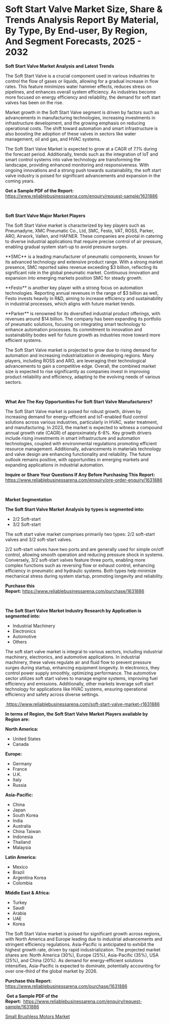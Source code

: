 <p><h1>Soft Start Valve Market Size, Share & Trends Analysis Report By Material, By Type, By End-user, By Region, And Segment Forecasts, 2025 - 2032</h1></p><p><strong>Soft Start Valve Market Analysis and Latest Trends</strong></p>
<p><p>The Soft Start Valve is a crucial component used in various industries to control the flow of gases or liquids, allowing for a gradual increase in flow rates. This feature minimizes water hammer effects, reduces stress on pipelines, and enhances overall system efficiency. As industries become more focused on energy efficiency and reliability, the demand for soft start valves has been on the rise.</p><p>Market growth in the Soft Start Valve segment is driven by factors such as advancements in manufacturing technologies, increasing investments in infrastructure development, and the growing emphasis on reducing operational costs. The shift toward automation and smart infrastructure is also boosting the adoption of these valves in sectors like water management, oil and gas, and HVAC systems.</p><p>The Soft Start Valve Market is expected to grow at a CAGR of 7.1% during the forecast period. Additionally, trends such as the integration of IoT and smart control systems into valve technology are transforming the landscape, providing enhanced monitoring and responsiveness. With ongoing innovations and a strong push towards sustainability, the soft start valve industry is poised for significant advancements and expansion in the coming years.</p></p>
<p><strong>Get a Sample PDF of the Report:&nbsp;</strong> <a href="https://www.reliablebusinessarena.com/enquiry/request-sample/1631886?utm_campaign=2003&utm_medium=2&utm_source=Github&utm_content=ia&utm_term=21022025&utm_id=soft-start-valve">https://www.reliablebusinessarena.com/enquiry/request-sample/1631886</a></p>
<p>&nbsp;</p>
<p><strong>Soft Start Valve Major Market Players</strong></p>
<p><p>The Soft Start Valve market is characterized by key players such as Pneumadyne, XMC Pneumatic Co., Ltd, SMC, Festo, VAT, ROSS, Parker, ARO, Airwork, Vallen, and HAFNER. These companies are pivotal in catering to diverse industrial applications that require precise control of air pressure, enabling gradual system start-up to avoid pressure surges.</p><p>**SMC** is a leading manufacturer of pneumatic components, known for its advanced technology and extensive product range. With a strong market presence, SMC reported sales revenue exceeding $3 billion, reflecting its significant role in the global pneumatic market. Continuous innovation and expansion into emerging markets position SMC for steady growth.</p><p>**Festo** is another key player with a strong focus on automation technologies. Reporting annual revenues in the range of $3 billion as well, Festo invests heavily in R&D, aiming to increase efficiency and sustainability in industrial processes, which aligns with future market trends.</p><p>**Parker** is renowned for its diversified industrial product offerings, with revenues around $14 billion. The company has been expanding its portfolio of pneumatic solutions, focusing on integrating smart technology to enhance automation processes. Its commitment to innovation and sustainability bodes well for future growth as industries move toward more efficient systems.</p><p>The Soft Start Valve market is projected to grow due to rising demand for automation and increasing industrialization in developing regions. Many players, including ROSS and ARO, are leveraging their technological advancements to gain a competitive edge. Overall, the combined market size is expected to rise significantly as companies invest in improving product reliability and efficiency, adapting to the evolving needs of various sectors.</p></p>
<p>&nbsp;</p>
<p><strong>What Are The Key Opportunities For Soft Start Valve Manufacturers?</strong></p>
<p><p>The Soft Start Valve market is poised for robust growth, driven by increasing demand for energy-efficient and IoT-enabled fluid control solutions across various industries, particularly in HVAC, water treatment, and manufacturing. In 2023, the market is expected to witness a compound annual growth rate (CAGR) of approximately 6-8%. Key growth drivers include rising investments in smart infrastructure and automation technologies, coupled with environmental regulations promoting efficient resource management. Additionally, advancements in materials technology and valve design are enhancing functionality and reliability. The future outlook remains positive, with opportunities in emerging markets and expanding applications in industrial automation.</p></p>
<p><strong>Inquire or Share Your Questions If Any Before Purchasing This Report:</strong> <a href="https://www.reliablebusinessarena.com/enquiry/pre-order-enquiry/1631886?utm_campaign=2003&utm_medium=2&utm_source=Github&utm_content=ia&utm_term=21022025&utm_id=soft-start-valve">https://www.reliablebusinessarena.com/enquiry/pre-order-enquiry/1631886</a></p>
<p>&nbsp;</p>
<p><strong>Market Segmentation</strong></p>
<p><strong>The Soft Start Valve Market Analysis by types is segmented into:</strong></p>
<p><ul><li>2/2 Soft-start</li><li>3/2 Soft-start</li></ul></p>
<p><p>The soft start valve market comprises primarily two types: 2/2 soft-start valves and 3/2 soft-start valves. </p><p>2/2 soft-start valves have two ports and are generally used for simple on/off control, allowing smooth operation and reducing pressure shock in systems. Conversely, 3/2 soft-start valves feature three ports, enabling more complex functions such as reversing flow or exhaust control, enhancing efficiency in pneumatic and hydraulic systems. Both types help minimize mechanical stress during system startup, promoting longevity and reliability.</p></p>
<p><strong>Purchase this Report:&nbsp;</strong><a href="https://www.reliablebusinessarena.com/purchase/1631886?utm_campaign=2003&utm_medium=2&utm_source=Github&utm_content=ia&utm_term=21022025&utm_id=soft-start-valve">https://www.reliablebusinessarena.com/purchase/1631886</a></p>
<p>&nbsp;</p>
<p><strong>The Soft Start Valve Market Industry Research by Application is segmented into:</strong></p>
<p><ul><li>Industrial Machinery</li><li>Electronics</li><li>Automotive</li><li>Others</li></ul></p>
<p><p>The soft start valve market is integral to various sectors, including industrial machinery, electronics, and automotive applications. In industrial machinery, these valves regulate air and fluid flow to prevent pressure surges during startup, enhancing equipment longevity. In electronics, they control power supply smoothly, optimizing performance. The automotive sector utilizes soft start valves to manage engine systems, improving fuel efficiency and emissions. Additionally, other markets leverage soft start technology for applications like HVAC systems, ensuring operational efficiency and safety across diverse settings.</p></p>
<p><a href="https://www.reliablebusinessarena.com/soft-start-valve-market-r1631886?utm_campaign=2003&utm_medium=2&utm_source=Github&utm_content=ia&utm_term=21022025&utm_id=soft-start-valve">&nbsp;https://www.reliablebusinessarena.com/soft-start-valve-market-r1631886</a></p>
<p><strong>In terms of Region, the Soft Start Valve Market Players available by Region are:</strong></p>
<p>
    <p> <strong> North America: </strong>
        <ul>
            <li>United States</li>
            <li>Canada</li>
        </ul>
        </p> 
    <p> <strong> Europe: </strong>
        <ul>
            <li>Germany</li>
            <li>France</li>
            <li>U.K.</li>
            <li>Italy</li>
            <li>Russia</li>
        </ul>
        </p> 
    <p> <strong> Asia-Pacific: </strong>
        <ul>
            <li>China</li>
            <li>Japan</li>
            <li>South Korea</li>
            <li>India</li>
            <li>Australia</li>
            <li>China Taiwan</li>
            <li>Indonesia</li>
            <li>Thailand</li>
            <li>Malaysia</li>
        </ul>
        </p> 
    <p> <strong> Latin America: </strong>
        <ul>
            <li>Mexico</li>
            <li>Brazil</li>
            <li>Argentina Korea</li>
            <li>Colombia</li>
        </ul>
        </p> 
    <p> <strong> Middle East & Africa: </strong>
        <ul>
            <li>Turkey</li>
            <li>Saudi</li>
            <li>Arabia</li>
            <li>UAE</li>
            <li>Korea</li>
        </ul>
    </p>
    </p>
<p><p>The Soft Start Valve market is poised for significant growth across regions, with North America and Europe leading due to industrial advancements and stringent efficiency regulations. Asia-Pacific is anticipated to exhibit the highest growth rate, driven by rapid industrialization. The projected market shares are: North America (30%), Europe (25%), Asia-Pacific (35%), USA (25%), and China (20%). As demand for energy-efficient solutions intensifies, Asia-Pacific is expected to dominate, potentially accounting for over one-third of the global market by 2026.</p></p>
<p><strong>Purchase this Report: </strong><a href="https://www.reliablebusinessarena.com/purchase/1631886?utm_campaign=2003&utm_medium=2&utm_source=Github&utm_content=ia&utm_term=21022025&utm_id=soft-start-valve">https://www.reliablebusinessarena.com/purchase/1631886</a></p>
<p>&nbsp;<strong>Get a Sample PDF of the Report:&nbsp;&nbsp;</strong><a href="https://www.reliablebusinessarena.com/enquiry/request-sample/1631886?utm_campaign=2003&utm_medium=2&utm_source=Github&utm_content=ia&utm_term=21022025&utm_id=soft-start-valve">https://www.reliablebusinessarena.com/enquiry/request-sample/1631886</a></p>
<p><strong></strong></p>
<p><p><a href="https://github.com/nicoletavirag/Market-Research-Report-List-5/blob/main/small-brushless-motors-market.md?utm_campaign=2003&utm_medium=2&utm_source=Github&utm_content=ia&utm_term=21022025&utm_id=soft-start-valve">Small Brushless Motors Market</a></p></p>